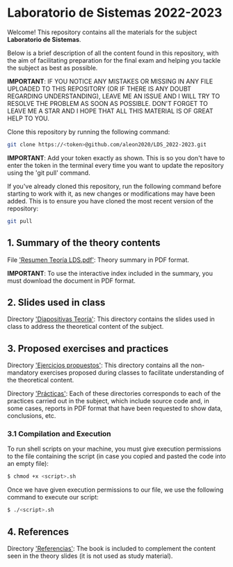 # Laboratorio de Sistemas 2022-2023

Welcome! This repository contains all the materials for the subject **Laboratorio de Sistemas**.

Below is a brief description of all the content found in this repository, with the aim of facilitating preparation for the final exam and helping you tackle the subject as best as possible.

**IMPORTANT**: IF YOU NOTICE ANY MISTAKES OR MISSING IN ANY FILE UPLOADED TO THIS REPOSITORY (OR IF THERE IS ANY DOUBT REGARDING UNDERSTANDING), LEAVE ME AN ISSUE AND I WILL TRY TO RESOLVE THE PROBLEM AS SOON AS POSSIBLE. DON'T FORGET TO LEAVE ME A STAR AND I HOPE THAT ALL THIS MATERIAL IS OF GREAT HELP TO YOU.

Clone this repository by running the following command:

```sh
git clone https://<token>@github.com/aleon2020/LDS_2022-2023.git
```

**IMPORTANT**: Add your token exactly as shown. This is so you don't have to enter the token in the terminal every time you want to update the repository using the 'git pull' command.

If you've already cloned this repository, run the following command before starting to work with it, as new changes or modifications may have been added. This is to ensure you have cloned the most recent version of the repository:

```sh
git pull
```

## 1. Summary of the theory contents

File ['Resumen Teoría LDS.pdf'](https://github.com/aleon2020/LDS_2022-2023/blob/main/Resumen%20Teor%C3%ADa%20LDS.pdf): Theory summary in PDF format.

**IMPORTANT**: To use the interactive index included in the summary, you must download the document in PDF format.

## 2. Slides used in class

Directory ['Diapositivas Teoría'](https://github.com/aleon2020/LDS_2022-2023/tree/main/Diapositivas%20Teor%C3%ADa): This directory contains the slides used in class to address the theoretical content of the subject.

## 3. Proposed exercises and practices

Directory ['Ejercicios propuestos'](https://github.com/aleon2020/LDS_2022-2023/tree/main/Ejercicios%20propuestos): This directory contains all the non-mandatory exercises proposed during classes to facilitate understanding of the theoretical content.

Directory ['Prácticas'](https://github.com/aleon2020/LDS_2022-2023/tree/main/Pr%C3%A1cticas): Each of these directories corresponds to each of the practices carried out in the subject, which include source code and, in some cases, reports in PDF format that have been requested to show data, conclusions, etc.

### 3.1 Compilation and Execution

To run shell scripts on your machine, you must give execution permissions to the file containing the script (in case you copied and pasted the code into an empty file):

```sh
$ chmod +x <script>.sh
```

Once we have given execution permissions to our file, we use the following command to execute our script:

```sh
$ ./<script>.sh
```

## 4. References

Directory ['Referencias'](https://github.com/aleon2020/LDS_2022-2023/tree/main/Referencias): The book is included to complement the content seen in the theory slides (it is not used as study material).
